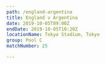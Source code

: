 ```yaml
---
path: /england-argentina
title: England v Argentina
date: 2019-10-05T09:00Z
endDate: 2019-10-05T10:20Z
locationName: Tokyo Stadium, Tokyo
group: Pool C
matchNumber: 25

---
```

